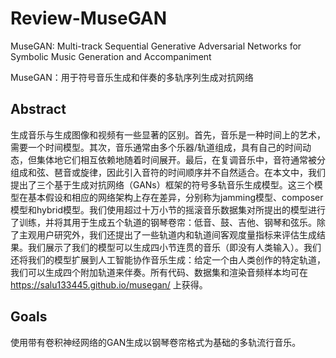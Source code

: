 # Review-MuseGAN
MuseGAN: Multi-track Sequential Generative Adversarial Networks for Symbolic Music Generation and Accompaniment

MuseGAN：用于符号音乐生成和伴奏的多轨序列生成对抗网络

## Abstract

生成音乐与生成图像和视频有一些显著的区别。首先，音乐是一种时间上的艺术，需要一个时间模型。其次，音乐通常由多个乐器/轨道组成，具有自己的时间动态，但集体地它们相互依赖地随着时间展开。最后，在复调音乐中，音符通常被分组成和弦、琶音或旋律，因此引入音符的时间顺序并不自然适合。在本文中，我们提出了三个基于生成对抗网络（GANs）框架的符号多轨音乐生成模型。这三个模型在基本假设和相应的网络架构上存在差异，分别称为jamming模型、composer模型和hybrid模型。我们使用超过十万小节的摇滚音乐数据集对所提出的模型进行了训练，并将其用于生成五个轨道的钢琴卷帘：低音、鼓、吉他、钢琴和弦乐。除了主观用户研究外，我们还提出了一些轨道内和轨道间客观度量指标来评估生成结果。我们展示了我们的模型可以生成四小节连贯的音乐（即没有人类输入）。我们还将我们的模型扩展到人工智能协作音乐生成：给定一个由人类创作的特定轨道，我们可以生成四个附加轨道来伴奏。所有代码、数据集和渲染音频样本均可在 https://salu133445.github.io/musegan/ 上获得。

## Goals
使用带有卷积神经网络的GAN生成以钢琴卷帘格式为基础的多轨流行音乐。
